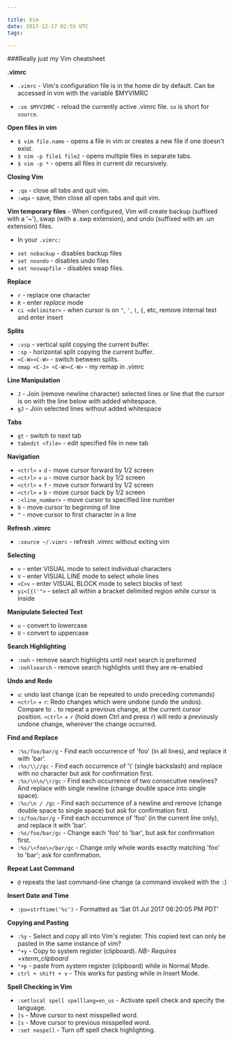 ```yaml
---

title: Vim
date: 2017-12-17 02:55 UTC
tags:

---
```


###Really just my Vim cheatsheet

**.vimrc**

* `.vimrc` - Vim's configuration file is in the home dir by default. Can be accessed in vim with the variable $MYVIMRC

* `:so $MYVIMRC` - reload the currently active .vimrc file. `so` is short for `source`.


**Open files in vim**

* `$ vim file.name` - opens a file in vim or creates a new file if one doesn't exist.
* `$ vim -p file1 file2` - opens multiple files in separate tabs.
* `$ vim -p *` - opens all files in current dir recursively.


**Closing Vim**

* `:qa` - close all tabs and quit vim.
* `:wqa` - save, then close all open tabs and quit vim.


**Vim temporary files** - When configured, Vim will create backup (suffixed with a '~'), swap (with a .swp extension), and undo (suffixed with an .un extension) files.

- In your `.vimrc:`
* `set nobackup` - disables backup files
* `set noundo` - disables undo files
* `set noswapfile` - disables swap files.


**Replace**

* `r` - replace one character
* `R` - enter *replace* mode
* `ci <delimiter>` - when cursor is on `"`, `'`, `(`, `{`, etc, remove internal text and enter insert

**Splits**

* `:vsp` - vertical split copying the current buffer.
* `:sp` - horizontal split copying the current buffer.
* `<C-W><C-W>` - switch between splits.
* `nmap <C-J> <C-W><C-W>` - my remap in .vimrc


**Line Manipulation**

* `J` - Join (remove newline character) selected lines or line that the cursor is on with the line below *with* added whitespace.
* `gJ` - Join selected lines without added whitespace


**Tabs**

* `gt` - switch to next tab
* `tabedit <file>` - edit specified file in new tab

**Navigation**

* `<ctrl>` + `d` - move cursor forward by 1/2 screen
* `<ctrl>` + `u` - move cursor back by 1/2 screen
* `<ctrl>` + `f` - move cursor forward by 1/2 screen
* `<ctrl>` + `b` - move cursor back by 1/2 screen
* `:<line_number>` - move cursor to specified line number
* `0` - move cursor to beginning of line
* `^` - move cursor to first character in a line


**Refresh .vimrc**

* `:source ~/.vimrc` - refresh .vimrc without exiting vim


**Selecting**

* `v` - enter VISUAL mode to select individual characters
* `V` - enter VISUAL LINE mode to select whole lines
* `<C>v` - enter VISUAL BLOCK mode to select blocks of text
* `yi<[{('">` - select all within a bracket delimited region while cursor is inside


**Manipulate Selected Text**

* `u` - convert to lowercase
* `U` - convert to uppercase


**Search Highlighting**

* `:noh` - remove search highlights until next search is preformed
* `:nohlsearch` - remove search highlights until they are re-enabled


**Undo and Redo**

* `u`: undo last change (can be repeated to undo preceding commands)
* `<ctrl>` + `r`: Redo changes which were undone (undo the undos). Compare to `.` to repeat a previous change, at the current cursor position. `<ctrl>` + `r` (hold down Ctrl and press r) will redo a previously undone change, wherever the change occurred.


**Find and Replace**

* `:%s/foo/bar/g` - Find each occurrence of 'foo' (in all lines), and replace it with 'bar'.
* `:%s/\\//gc` - Find each occurrence of '\\' (single backslash) and replace with no character but ask for confirmation first.
* `:%s/\n\n/\r/gc` - Find each occurrence of two consecutive newlines? And replace with single newline (change double space into single space).
* `:%s/\n / /gc` - Find each occurrence of a newline and remove (change double space to single space) but ask for confirmation first.
* `:s/foo/bar/g` - Find each occurrence of 'foo' (in the current line only), and replace it with 'bar'.
* `:%s/foo/bar/gc` - Change each 'foo' to 'bar', but ask for confirmation first.
* `:%s/\<foo\>/bar/gc` - Change only whole words exactly matching 'foo' to 'bar'; ask for confirmation.


**Repeat Last Command**

* `@` repeats the last command-line change (a command invoked with the `:`)


**Insert Date and Time**

* `:pu=strftime('%c')` - Formatted as 'Sat 01 Jul 2017 06:20:05 PM PDT'


**Copying and Pasting**

* `:%y` - Select and copy all into Vim's register. This copied text can only be pasted in the same instance of vim?
* `"+y` - Copy to system register (clipboard). *NB- Requires +xterm_clipboard*
* `"+p` - paste from system register (clipboard) while in Normal Mode.
* `ctrl + shift + v` - This works for pasting while in Insert Mode.

**Spell Checking in Vim**

* `:setlocal spell spelllang=en_us` - Activate spell check and specify the language.
* `]s` - Move cursor to next misspelled word.
* `[s` - Move cursor to previous misspelled word.
* `:set nospell` - Turn off spell check highlighting.
